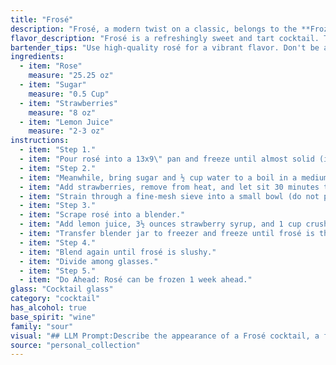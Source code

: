 ```yaml
---
title: "Frosé"
description: "Frosé, a modern twist on a classic, belongs to the **Frozen Cocktail** family.  Though its exact origin is murky, it likely emerged in the 2010s as a refreshing summer beverage, borrowing inspiration from the French **rosé wine** and the Italian **granita**. "
flavor_description: "Frosé is a refreshingly sweet and tart cocktail. The rose adds a delicate floral aroma, while the strawberries provide a bright and juicy fruitiness.  The lemon juice balances the sweetness, adding a touch of acidity.  The overall effect is a light and refreshing drink, perfect for warm weather.  Its smooth and creamy texture makes it incredibly easy to sip. "
bartender_tips: "Use high-quality rosé for a vibrant flavor. Don't be afraid to adjust the sugar to your taste.  For a smooth texture, blend the strawberries well, and strain the mixture for a seed-free drink. A squeeze of fresh lemon juice brightens the flavor and adds a touch of tartness. Chill the mixture thoroughly before serving for a refreshing experience.  "
ingredients:
  - item: "Rose"
    measure: "25.25 oz"
  - item: "Sugar"
    measure: "0.5 Cup"
  - item: "Strawberries"
    measure: "8 oz"
  - item: "Lemon Juice"
    measure: "2-3 oz"
instructions:
  - item: "Step 1."
  - item: "Pour rosé into a 13x9\" pan and freeze until almost solid (it won\'t completely solidify due to the alcohol), at least 6 hours."
  - item: "Step 2."
  - item: "Meanwhile, bring sugar and ½ cup water to a boil in a medium saucepan; cook, stirring constantly, until sugar dissolves, about 3 minutes."
  - item: "Add strawberries, remove from heat, and let sit 30 minutes to infuse syrup with strawberry flavor."
  - item: "Strain through a fine-mesh sieve into a small bowl (do not press on solids); cover and chill until cold, about 30 minutes."
  - item: "Step 3."
  - item: "Scrape rosé into a blender."
  - item: "Add lemon juice, 3½ ounces strawberry syrup, and 1 cup crushed ice and purée until smooth."
  - item: "Transfer blender jar to freezer and freeze until frosé is thickened (aim for milkshake consistency), 25–35 minutes."
  - item: "Step 4."
  - item: "Blend again until frosé is slushy."
  - item: "Divide among glasses."
  - item: "Step 5."
  - item: "Do Ahead: Rosé can be frozen 1 week ahead."
glass: "Cocktail glass"
category: "cocktail"
has_alcohol: true
base_spirit: "wine"
family: "sour"
visual: "## LLM Prompt:Describe the appearance of a Frosé cocktail, a frozen rosé drink made with:* **Rose:** Dry rosé wine, giving a light pink hue.* **Sugar:** Granulated sugar, contributing to a slightly opaque appearance.* **Strawberries:** Fresh or frozen strawberries, adding a vibrant red color and tiny specks of fruit throughout.* **Lemon Juice:** A small amount, lending a hint of brightness to the overall color.**Consider the following aspects:*** **Color:** What is the dominant shade of pink? Does it lean towards coral, salmon, or a lighter blush?* **Texture:** Is the frosé smooth and icy, or are there visible ice crystals? Does it have a creamy consistency?* **Clarity:** Is it translucent, opaque, or somewhere in between? Are there visible strawberry pieces or specks?* **Garnish:**  How might a garnish enhance the visual appeal? (e.g., a strawberry slice, a sprig of mint, etc.)**Goal:**  Create a vivid and detailed description of the Frosé's appearance, capturing its visual appeal and making it seem delicious and refreshing. "
source: "personal_collection"
---
```


